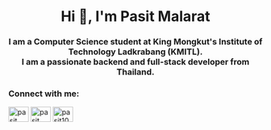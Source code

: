 <h1 align="center">Hi 👋, I'm Pasit Malarat</h1>
<h3 align="center">I am a Computer Science student at King Mongkut's Institute of Technology Ladkrabang (KMITL).<br>I am a passionate backend and full-stack developer from Thailand.</h3>

<h3 align="left">Connect with me:</h3>
<p align="left">
<a href="https://linkedin.com/in/pasit-malarat" target="blank"><img align="center" src="https://raw.githubusercontent.com/rahuldkjain/github-profile-readme-generator/master/src/images/icons/Social/linked-in-alt.svg" alt="pasit malarat" height="30" width="40" /></a>
<a href="https://fb.com/pasit malarat" target="blank"><img align="center" src="https://raw.githubusercontent.com/rahuldkjain/github-profile-readme-generator/master/src/images/icons/Social/facebook.svg" alt="pasit malarat" height="30" width="40" /></a>
<a href="https://instagram.com/pasit10.s" target="blank"><img align="center" src="https://raw.githubusercontent.com/rahuldkjain/github-profile-readme-generator/master/src/images/icons/Social/instagram.svg" alt="pasit10.s" height="30" width="40" /></a>
</p>

